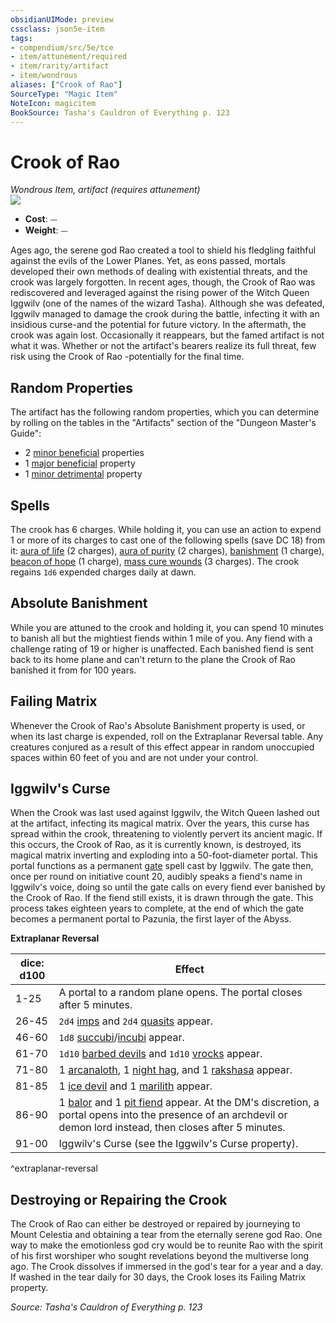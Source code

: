 ```yaml
---
obsidianUIMode: preview
cssclass: json5e-item
tags:
- compendium/src/5e/tce
- item/attunement/required
- item/rarity/artifact
- item/wondrous
aliases: ["Crook of Rao"]
SourceType: "Magic Item"
NoteIcon: magicitem
BookSource: Tasha's Cauldron of Everything p. 123
---
```

# Crook of Rao
*Wondrous Item, artifact (requires attunement)*  
![](/2-Mechanics/CLI/items/img/crook-of-rao.webp#right)  

- **Cost**: ⏤
- **Weight**: ⏤

Ages ago, the serene god Rao created a tool to shield his fledgling faithful against the evils of the Lower Planes. Yet, as eons passed, mortals developed their own methods of dealing with existential threats, and the crook was largely forgotten. In recent ages, though, the Crook of Rao was rediscovered and leveraged against the rising power of the Witch Queen Iggwilv (one of the names of the wizard Tasha). Although she was defeated, Iggwilv managed to damage the crook during the battle, infecting it with an insidious curse-and the potential for future victory. In the aftermath, the crook was again lost. Occasionally it reappears, but the famed artifact is not what it was. Whether or not the artifact's bearers realize its full threat, few risk using the Crook of Rao -potentially for the final time.

## Random Properties

The artifact has the following random properties, which you can determine by rolling on the tables in the "Artifacts" section of the "Dungeon Master's Guide":

- 2 [minor beneficial](/2-Mechanics/CLI/tables/artifact-properties-minor-beneficial-properties.md) properties  
- 1 [major beneficial](/2-Mechanics/CLI/tables/artifact-properties-major-beneficial-properties.md) property  
- 1 [minor detrimental](/2-Mechanics/CLI/tables/artifact-properties-minor-detrimental-properties.md) property  

## Spells

The crook has 6 charges. While holding it, you can use an action to expend 1 or more of its charges to cast one of the following spells (save DC 18) from it: [aura of life](/2-Mechanics/CLI/spells/aura-of-life.md) (2 charges), [aura of purity](/2-Mechanics/CLI/spells/aura-of-purity.md) (2 charges), [banishment](/2-Mechanics/CLI/spells/banishment.md) (1 charge), [beacon of hope](/2-Mechanics/CLI/spells/beacon-of-hope.md) (1 charge), [mass cure wounds](/2-Mechanics/CLI/spells/mass-cure-wounds.md) (3 charges). The crook regains `1d6` expended charges daily at dawn.

## Absolute Banishment

While you are attuned to the crook and holding it, you can spend 10 minutes to banish all but the mightiest fiends within 1 mile of you. Any fiend with a challenge rating of 19 or higher is unaffected. Each banished fiend is sent back to its home plane and can't return to the plane the Crook of Rao banished it from for 100 years.

## Failing Matrix

Whenever the Crook of Rao's Absolute Banishment property is used, or when its last charge is expended, roll on the Extraplanar Reversal table. Any creatures conjured as a result of this effect appear in random unoccupied spaces within 60 feet of you and are not under your control.

## Iggwilv's Curse

When the Crook was last used against Iggwilv, the Witch Queen lashed out at the artifact, infecting its magical matrix. Over the years, this curse has spread within the crook, threatening to violently pervert its ancient magic. If this occurs, the Crook of Rao, as it is currently known, is destroyed, its magical matrix inverting and exploding into a 50-foot-diameter portal. This portal functions as a permanent [gate](/2-Mechanics/CLI/spells/gate.md) spell cast by Iggwilv. The gate then, once per round on initiative count 20, audibly speaks a fiend's name in Iggwilv's voice, doing so until the gate calls on every fiend ever banished by the Crook of Rao. If the fiend still exists, it is drawn through the gate. This process takes eighteen years to complete, at the end of which the gate becomes a permanent portal to Pazunia, the first layer of the Abyss.

**Extraplanar Reversal**

| dice: d100 | Effect |
|------------|--------|
| 1-25 | A portal to a random plane opens. The portal closes after 5 minutes. |
| 26-45 | `2d4` [imps](/2-Mechanics/CLI/bestiary/fiend/imp.md) and `2d4` [quasits](/2-Mechanics/CLI/bestiary/fiend/quasit.md) appear. |
| 46-60 | `1d8` [succubi](/2-Mechanics/CLI/bestiary/fiend/succubus.md)/[incubi](/2-Mechanics/CLI/bestiary/fiend/incubus.md) appear. |
| 61-70 | `1d10` [barbed devils](/2-Mechanics/CLI/bestiary/fiend/barbed-devil.md) and `1d10` [vrocks](/2-Mechanics/CLI/bestiary/fiend/vrock.md) appear. |
| 71-80 | 1 [arcanaloth](/2-Mechanics/CLI/bestiary/fiend/arcanaloth.md), 1 [night hag](/2-Mechanics/CLI/bestiary/fiend/night-hag.md), and 1 [rakshasa](/2-Mechanics/CLI/bestiary/fiend/rakshasa.md) appear. |
| 81-85 | 1 [ice devil](/2-Mechanics/CLI/bestiary/fiend/ice-devil.md) and 1 [marilith](/2-Mechanics/CLI/bestiary/fiend/marilith.md) appear. |
| 86-90 | 1 [balor](/2-Mechanics/CLI/bestiary/fiend/balor.md) and 1 [pit fiend](/2-Mechanics/CLI/bestiary/fiend/pit-fiend.md) appear. At the DM's discretion, a portal opens into the presence of an archdevil or demon lord instead, then closes after 5 minutes. |
| 91-00 | Iggwilv's Curse (see the Iggwilv's Curse property). |
^extraplanar-reversal

## Destroying or Repairing the Crook

The Crook of Rao can either be destroyed or repaired by journeying to Mount Celestia and obtaining a tear from the eternally serene god Rao. One way to make the emotionless god cry would be to reunite Rao with the spirit of his first worshiper who sought revelations beyond the multiverse long ago. The Crook dissolves if immersed in the god's tear for a year and a day. If washed in the tear daily for 30 days, the Crook loses its Failing Matrix property.

*Source: Tasha's Cauldron of Everything p. 123*